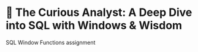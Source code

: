 # 🧠 The Curious Analyst: A Deep Dive into SQL with Windows & Wisdom
SQL Window Functions assignment
